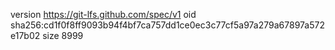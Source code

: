 version https://git-lfs.github.com/spec/v1
oid sha256:cd1f0f8ff9093b94f4bf7ca757dd1ce0ec3c77cf5a97a279a67897a572e17b02
size 8999
